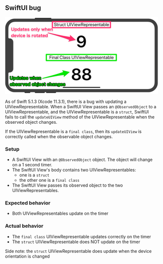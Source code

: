 ##  SwiftUI bug

![UIViewRepresentableBug](UIViewRepresentableBug.png)

As of Swift 5.1.3 (Xcode 11.3.1), there is a bug with updating a UIViewRepresentable. When a SwiftUI View passes an
`@ObservedObject` to a UIViewRepresentable, and the UIViewRepresentable is a `struct`, SwiftUI fails to call the
`updateUIView` method of the UIViewRepresentable when the observed object changes.

If the UIViewRepresentable is a `final class`, then its `updateUIView`  is correctly called when the observable
object changes.

### Setup

- A SwiftUI View with an `@ObservedObject` object. The object will change on a 1 second timer.
- The SwiftUI View's body contains two UIViewRepresentables:
  - one is a `struct`
  - the other one is a `final class`
- The SwiftUI View passes its observed object to the two UIViewRepresentables.

### Expected behavior

- Both UIViewRepresentables update on the timer

### Actual behavior

- The `final class` UIViewRepresentable updates correctly on the timer
- The `struct` UIViewRepresentable does NOT update on the timer

Side note: the `struct` UIViewRepresentable does update when the device orientation is changed
